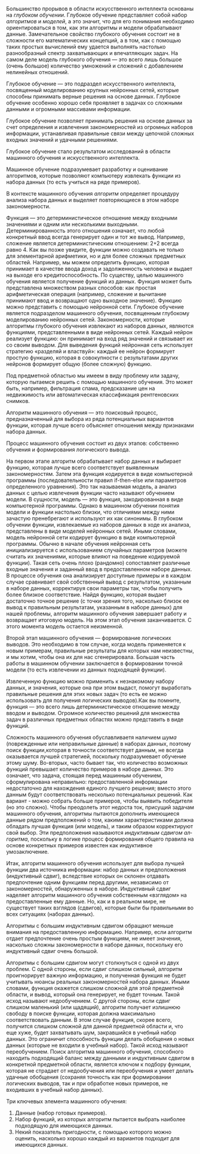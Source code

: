 Большинство прорывов в области искусственного интеллекта основаны на *глубоком обуче­нии*.
Глубокое обучение представляет собой набор *алгоритмов* и *моделей*, а это значит, что для его понимания необходимо ориентироваться в том, как эти алгоритмы и модели обрабатывают данные. 
Замечательное свойство глубокого обучения состоит не в сложности его математических концепций, а в том, как с помощью таких простых вычис­лений ему удается выполнять настолько разнообразный спектр захватываю­щих и впечатляющих задач.  На самом
деле модель глубокого обучения — это всего лишь большое (очень большое) количество умножений и сложений с добавлением нелинейных отношений.

Глубокое обучение — это подраздел искусственного интеллекта, посвящен­ный моделированию крупных нейронных сетей, которые способны прини­мать верные решения на основе данных.  Глубокое обучение особенно хорошо себя проявляет в задачах со сложными данными и огромными массивами информации.

Глубокое обучение позволяет принимать решения на основе данных за счет определения и извлечения закономерностей из огромных наборов информации, устанавливая правильные связи между цепочкой сложных входных значений и удачными решениями.

Глубокое обучение стало результатом исследований в области машинного об­учения и искусственного интеллекта. 

Машинное обучение подразумевает разработку и оценивание алгоритмов, которые позволяют компьютеру извлекать функции из набора данных (то есть учиться на ряде примеров). 

В контексте машинного обучения *алгоритм* определяет процедуру анализа набора данных и выделяет повторяющиеся в этом наборе закономер­ности.

Функция — это детерминистическое отношение между входными значе­ниями и одним или несколькими выходными. Детерминированность этого отношения означает, что любой конкретный ввод всегда генерирует один и тот же вывод. Например, сложение является детерминистическим отноше­нием: 2+2 всегда равно 4. Как вы позже увидите, функции можно создавать не только для элементарной арифметики, но и для более сложных предмет­ных областей. Например, мы можем определить функцию, которая принимает в качестве ввода доход и задолженность человека и выдает на выходе его кредитоспособность. По существу, целью машинного обуче­ния является получение функций из данных. Функция может быть представлена множеством разных способов: как простая арифметическая операция (напри­мер, сложение и вычитание принимают ввод и возвращают одно выходное зна­чение). Функцию можно представить с помощью нейронной сети. Глубокое об­учение является подразделом машинного обучения, посвященным глубокому моделированию нейронных сетей.  Закономерности, которые алгоритмы глу­бокого обучения извлекают из наборов данных, являются функциями, пред­ставленными в виде нейронных сетей. Каждый нейрон реализует функцию: он при­нимает на вход ряд значений и связывает их со своим выводом. Для выведения функций нейронная сеть использует стратегию «разде­ляй и властвуй»: каждый ее нейрон формирует простую функцию, которая в совокупности с результатами других нейронов формирует общую (более сложную) функцию. 

  Под предметной областью мы имеем в виду проблему или задачу, которую пыта­емся решить с помощью машинного обучения. Это может быть, например, филь­трация спама, предсказание цен на недвижимость или автоматическая классифи­кация рентгеновских снимков.

  Алгоритм машинного обучения — это поисковый процесс, предназначенный для выбора из ряда потенциальных вариантов функции, которая лучше всего объясняет отношения между признаками набора данных.

Процесс машинного обучения состоит из двух этапов: собственно обуче­ния и формирования логического вывода. 

На первом этапе алгоритм обра­батывает набор данных и выбирает функцию, которая лучше всего соответ­ствует выявленным закономерностям. Затем эта функция кодируется в виде компьютерной программы (последовательности правил if-then-else или па­раметров определенного уравнения). Это так называемая модель, а анализ данных с целью извлечения функции часто называют обучением модели. В сущности, модель — это функция, закодированная в виде компьютер­ной программы. Однако в машинном обучении понятия модели и функции настолько близки, что отличиями между ними зачастую пренебрегают и ис­пользуют их как синонимы.
В глубоком обучении функции, извлекаемые из наборов данных в ходе их анализа, представлены в виде моделей нейронных сетей. Иными словами, модель нейронной сети кодирует функцию в виде компьютерной программы. Обычно в начале обучения нейронная сеть инициализируется с использова­нием случайных параметров (можете считать их значениями, которые влияют на поведение ко­дируемой функции). Такая сеть очень плохо (рандомно) сопоставляет различные входные значения и заданный ввод в предоставленном наборе данных. В процессе об­учения она анализирует доступные примеры и в каждом случае сравнивает свой собственный вывод с результатом, указанным в наборе данных, корректируя свои параметры так, чтобы получить более близкое соответствие. Найдя функцию, которая выдает достаточно точное решение (с точки зрения того, на­сколько близок ее вывод к правильным результатам, указанным в наборе дан­ных) для нашей проблемы, алгоритм машинного обучения завершает работу и возвращает итоговую модель. На этом этап обучения заканчивается. С этого момента модель остается неизменной.

Второй этап машинного обучения — формирование логических выводов.  Это необходимо в том слу­чае, когда модель применяется к новым примерам, правильные результаты для которых нам неизвестны, и мы хотим, чтобы она их для нас сгенериро­вала. Большая часть работы в машинном обучении заключается в формирова­нии точной модели (то есть извлечении из данных подходящей функции).

Извлеченную функцию можно применить к незнакомому набору данных, и значения, которые она при этом выдаст, помогут выработать правильные решения для этих новых задач (то есть ее можно использовать для получения логических выводов).Как вы
помните, функция — это всего лишь детерминистическое отношение между вводом и выводом. Огромное количество решений для множества задач в различных предметных областях можно представить в виде функций.

Cложность машинного обучения обуславливаетя наличием *шума* (поврежденные или неправильные данные) в наборах данных, поэтому поиск функции,которая в точности соответствует данным, не всегда оказывается лучшей стратегией, поскольку подразумевает обучение этому шуму. Во-вторых, ча­сто бывает так, что количество возможных функций превышает количество примеров в наборе данных. Это означает, что задача, стоящая перед машин­ным обучением, сформулирована неправильно: предоставленной информации недостаточно для нахождения единого лучшего решения; вместо этого данным будут соответствовать несколько потенциальных решений. Как вариант - можно собрать больше примеров, чтобы выявить победителя (но это сложно). Чтобы преодолеть этот недоста­
ток, присущий задачам машинного обучения, алгоритмы пытаются дополнить имеющиеся данные рядом предположений о том, какими характеристиками должна обладать лучшая функция (или модель), и таким образом корректи­руют свой выбор. Эти предположения называются *индуктивным сдвигом ал­горитма*, поскольку в логике процесс формирования общего правила на основе конкретных примеров известен как индуктивное умозаключение.

Итак, алгоритм машинного обучения использует для выбора лучшей функции два источника информации: набор данных и предположения (ин­дуктивный сдвиг), вследствие которых он склонен отдавать предпочтение од­ним функциям перед другими, независимо от закономерностей, обнаружен­ных в наборе. Индуктивный сдвиг наделяет алгоритм машинного обучения собственным «взглядом» на предоставленные ему данные. Но, как и в реаль­ном мире, не существует таких взглядов (сдвигов), которые были бы пра­вильными во всех ситуациях (наборах данных).

Алгоритмы с большим индуктивным сдвигом обращают меньше внимания на предостав­ленную информацию. Например, если алгоритм отдает предпочтение очень простым функциям, не имеет значения, насколько сложны закономерности в наборе данных, поскольку его индуктивный сдвиг очень большой.

Алгоритмы с большим сдвигом могут столкнуться с одной из двух проблем. С одной стороны, если сдвиг слишком сильный, алгоритм проигнорирует важ­ную информацию, и полученная функция не будет учитывать нюансы реаль­ных закономерностей набора данных. Иными словами, функция окажется слишком сложной для этой предметной области, и вывод, который она генери­рует, не будет точным. Такой исход называют недообучением. С другой стороны, если сдвиг слишком маленький (или щадящий), алгоритм получает излишнюю свободу в поиске функции, которая должна максимально соответствовать дан­ным.  В этом случае функция, скорее всего, получится слишком сложной для данной предметной области и, что еще хуже, будет захватывать шум, закрав­шийся в учебный набор данных. Это ограничит способность функции делать обобщения о новых данных (которые не входили в учебный набор). Такой ис­ход называют переобучением. Поиск алгоритма машинного обучения, способ­ного находить подходящий баланс между данными и индуктивным сдвигом в конкретной предметной области, является ключом к подбору функции, кото­рая не страдает от недообучения или переобучения и умеет делать удачные об­общения (сохраняя точность как при формировании логических выводов, так и при обработке новых примеров, не входивших в учебный набор данных).

Три ключевых элемента машинного обучения:
1. Данные (набор готовых примеров).
2. Набор функций, из которых алгоритм пытается выбрать наиболее подходящую для имеющихся данных.
3. Некий показатель пригодности, с помощью которого можно оценить, насколько хорошо каждый из вариантов подходит для имеющихся данных.

